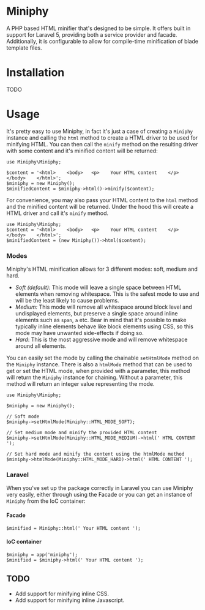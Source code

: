 # Miniphy

A PHP based HTML minifier that's designed to be simple. It offers built in support for Laravel 5, providing both a service provider and facade. Additionally, it is configurable to allow for compile-time minification of blade template files.

# Installation

TODO

# Usage

It's pretty easy to use Miniphy, in fact it's just a case of creating a `Miniphy` instance and calling the `html` method to create a HTML driver to be used for minifying HTML. You can then call the `minify` method on the resulting driver with some content and it's minified content will be returned:

    use Miniphy\Miniphy;
    
    $content = '<html>    <body>   <p>    Your HTML content    </p>    </body>    </html>';
    $miniphy = new Miniphy();
    $minifiedContent = $miniphy->html()->minify($content);
    
For convenience, you may also pass your HTML content to the `html` method and the minified content will be returned. Under the hood this will create a HTML driver and call it's `minify` method.

    use Miniphy\Miniphy;
    $content = '<html>    <body>   <p>    Your HTML content    </p>    </body>    </html>';
    $minifiedContent = (new Miniphy())->html($content);
    
### Modes

Miniphy's HTML minification allows for 3 different modes: soft, medium and hard.

- *Soft (default):* This mode will leave a single space between HTML elements when removing whitespace. This is the safest mode to use and will be the least likely to cause problems.
- *Medium:* This mode will remove all whitespace around block level and undisplayed elements, but preserve a single space around inline elements such as `span`, `a` etc. Bear in mind that it's possible to make typically inline elements behave like block elements using CSS, so this mode may have unwanted side-effects if doing so.
- *Hard*: This is the most aggressive mode and will remove whitespace around all elements.

You can easily set the mode by calling the chainable `setHtmlMode` method on the `Miniphy` instance. There is also a `htmlMode` method that can be used to get or set the HTML mode, when provided with a parameter, this method will return the `Miniphy` instance for chaining. Without a parameter, this method will return an integer value representing the mode.

    use Miniphy\Miniphy;

    $miniphy = new Miniphy();
    
    // Soft mode
    $miniphy->setHtmlMode(Miniphy::HTML_MODE_SOFT);
    
    // Set medium mode and minify the provided HTML content
    $miniphy->setHtmlMode(Miniphy::HTML_MODE_MEDIUM)->html(' HTML CONTENT ');
    
    // Set hard mode and minify the content using the htmlMode method
    $miniphy->htmlMode(Miniphy::HTML_MODE_HARD)->html(' HTML CONTENT ');
    
### Laravel

When you've set up the package correctly in Laravel you can use Miniphy very easily, either through using the Facade or you can get an instance of `Miniphy` from the IoC container:

#### Facade

    $minified = Miniphy::html(' Your HTML content ');
    
#### IoC container

    $miniphy = app('miniphy');
    $minified = $miniphy->html(' Your HTML content ');

## TODO

- Add support for minifying inline CSS.
- Add support for minifying inline Javascript.

